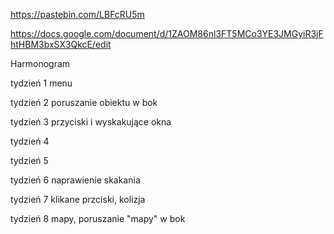 https://pastebin.com/LBFcRU5m

https://docs.google.com/document/d/1ZAOM86nl3FT5MCo3YE3JMGyiR3jFhtHBM3bxSX3QkcE/edit

Harmonogram

tydzień 1 menu

tydzień 2 poruszanie obiektu w bok

tydzień 3 przyciski i wyskakujące okna

tydzień 4 

tydzień 5 

tydzień 6 naprawienie skakania

tydzień 7 klikane przciski, kolizja

tydzień 8 mapy, poruszanie "mapy" w bok
